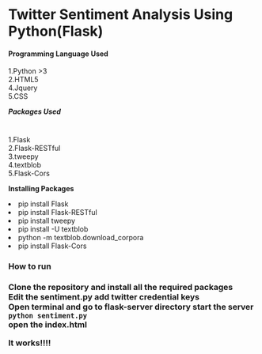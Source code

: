 <h1>Twitter Sentiment Analysis Using Python(Flask)</h1>

<h4>Programming Language Used</h4>
1.Python >3<br/>
2.HTML5<br/>
4.Jquery<br/>
5.CSS<br/>

***Packages Used***
#
1.Flask<br/>
2.Flask-RESTful<br/>
3.tweepy<br/>
4.textblob<br/>
5.Flask-Cors<br/>

**Installing Packages**

<li>pip install Flask</li>
<li>pip install Flask-RESTful</li>
<li>pip install tweepy</li>
<li>pip install -U textblob</li>
<li>python -m textblob.download_corpora</li>
<li>pip install Flask-Cors</li>


<h3>How to run <h3>

Clone the repository and install all the required packages<br/>
Edit the **sentiment.py** add twitter credential keys <br/>
Open terminal and go to flask-server directory start the server<br/>
<code>python sentiment.py</code><br/>
open the index.html 

It works!!!!